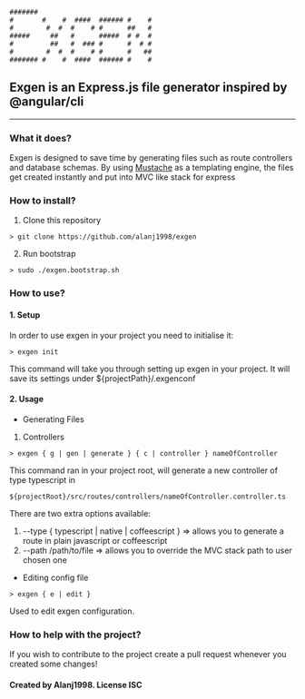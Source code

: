     #######                             
    #       #    #  ####  ###### #    # 
    #        #  #  #    # #      ##   # 
    #####     ##   #      #####  # #  # 
    #         ##   #  ### #      #  # # 
    #        #  #  #    # #      #   ## 
    ####### #    #  ####  ###### #    #

## Exgen is an Express.js file generator inspired by @angular/cli
---

### What it does?
Exgen is designed to save time by generating files such as route controllers and database schemas.
By using [Mustache](https://github.com/janl/mustache.js/) as a templating engine, the files get created instantly and put into MVC like stack for express

### How to install?
1. Clone this repository 
```
> git clone https://github.com/alanj1998/exgen
```
2. Run bootstrap
```
> sudo ./exgen.bootstrap.sh
```

### How to use?
#### 1. Setup
In order to use exgen in your project you need to initialise it:
```
> exgen init
```
This command will take you through setting up exgen in your project. 
It will save its settings under ${projectPath}/.exgenconf

#### 2. Usage

- Generating Files

1. Controllers
```
> exgen { g | gen | generate } { c | controller } nameOfController
```
This command ran in your project root, will generate a new controller of type typescript in 
```
${projectRoot}/src/routes/controllers/nameOfController.controller.ts
```

There are two extra options available:
1. --type { typescript | native | coffeescript } =>  allows you to generate a route in plain javascript or coffeescript
2. --path /path/to/file => allows you to override the MVC stack path to user chosen one

- Editing config file
```
> exgen { e | edit } 
```
Used to edit exgen configuration. 

### How to help with the project?
If you wish to contribute to the project create a pull request whenever you created some changes!

#### Created by Alanj1998. License ISC
